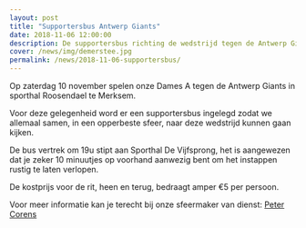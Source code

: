 ```yaml
---
layout: post
title: "Supportersbus Antwerp Giants"
date: 2018-11-06 12:00:00
description: De supportersbus richting de wedstrijd tegen de Antwerp Giants vertrekt om 19u aan de sporthal.
cover: /news/img/demerstee.jpg
permalink: /news/2018-11-06-supportersbus/
---
```


Op zaterdag 10 november spelen onze Dames A tegen de Antwerp Giants in sporthal Roosendael te Merksem.

Voor deze gelegenheid word er een supportersbus ingelegd zodat we allemaal samen, in een opperbeste sfeer, naar deze wedstrijd kunnen gaan kijken.

De bus vertrek om 19u stipt aan Sporthal De Vijfsprong, het is aangewezen dat je zeker 10 minuutjes op voorhand aanwezig bent om het instappen rustig te laten verlopen.

De kostprijs voor de rit, heen en terug, bedraagt amper €5 per persoon.

Voor meer informatie kan je terecht bij onze sfeermaker van dienst: [Peter Corens](mailto://peter.corens@skynet.be)